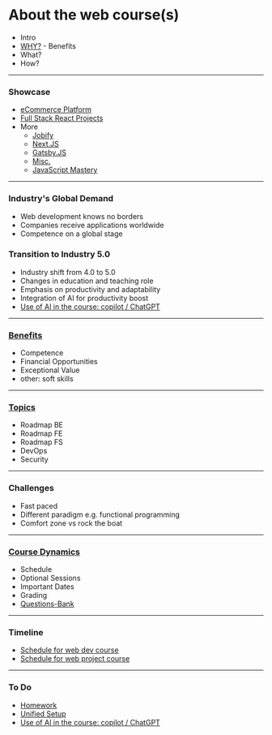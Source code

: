# About the web course(s)

- Intro
- [WHY?]  - Benefits
- What?
- How?

----
### Showcase

- [eCommerce Platform ](https://github.com/bradtraversy/proshop-v2)
- [Full Stack React Projects](https://github.com/PacktPublishing/Full-Stack-React-Projects-Second-Edition)
- More
  - [Jobify]
  - [Next.JS]
  - [Gatsby.JS]
  - [Misc.]
  - [JavaScript Mastery]



----

### Industry's Global Demand

- Web development knows no borders
- Companies receive applications worldwide
- Competence on a global stage

### Transition to Industry 5.0

- Industry shift from 4.0 to 5.0
- Changes in education and teaching role
- Emphasis on productivity and adaptability
- Integration of AI for productivity boost
- [Use of AI in the course: copilot / ChatGPT]

----
### [Benefits](./description.md#competence-after-finishing-the-course)

- Competence
- Financial Opportunities
- Exceptional Value
- other: soft skills

------
### [Topics](./description.md#session-2)

- Roadmap BE
- Roadmap FE
- Roadmap FS
- DevOps
- Security

----

### Challenges

- Fast paced
- Different paradigm e.g. functional programming
- Comfort zone vs rock the boat


----

### [Course Dynamics](./course-dynamics.md)
- Schedule
- Optional Sessions
- Important Dates
- Grading
- [Questions-Bank]

---

### Timeline

- [Schedule for web dev course](./description.md#schedule-web-development-course)
- [Schedule for web project course](./description.md#schedule-project-course)


---
### To Do
- [Homework](./homework.md)
- [Unified Setup](./unified-setup/README.md)
- [Use of AI in the course: copilot / ChatGPT]








<!-- Links -->
[Questions-Bank]:https://github.com/tx00-web-fi/Questions-Bank
[Use of AI in the course: copilot / ChatGPT]:https://github.com/tx00-web-fi/Activities/blob/main/AI.md
[WHY?]:https://simonsinek.com/books/start-with-why/
[Gatsby.JS]:https://www.gatsbyjs.com/
[Next.JS]:https://nextjs.org/
[Misc.]:https://www.johnsmilga.com/
[JavaScript Mastery]:https://www.youtube.com/@javascriptmastery/playlists
[Jobify]:https://jobify.live/login